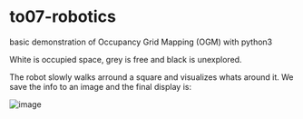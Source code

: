 # to07-robotics
basic demonstration of Occupancy Grid Mapping (OGM) with python3

White is occupied space, grey is free and black is unexplored.

The robot slowly walks arround a square and visualizes whats around it. We save the info to an image and the final display is:

![image](https://github.com/ludersGabriel/to07-robotics/assets/57847215/0db02470-f824-41cf-a224-b2b65747746a)
